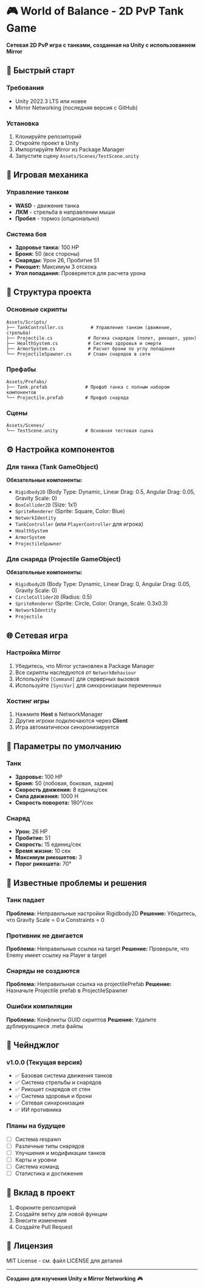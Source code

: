 # 🎮 World of Balance - 2D PvP Tank Game

**Сетевая 2D PvP игра с танками, созданная на Unity с использованием Mirror**

## 🚀 Быстрый старт

### Требования
- Unity 2022.3 LTS или новее
- Mirror Networking (последняя версия с GitHub)

### Установка
1. Клонируйте репозиторий
2. Откройте проект в Unity
3. Импортируйте Mirror из Package Manager
4. Запустите сцену `Assets/Scenes/TestScene.unity`

## 🎯 Игровая механика

### Управление танком
- **WASD** - движение танка
- **ЛКМ** - стрельба в направлении мыши
- **Пробел** - тормоз (опционально)

### Система боя
- **Здоровье танка:** 100 HP
- **Броня:** 50 (все стороны)
- **Снаряды:** Урон 26, Пробитие 51
- **Рикошет:** Максимум 3 отскока
- **Угол попадания:** Проверяется для расчета урона

## 📁 Структура проекта

### Основные скрипты
```
Assets/Scripts/
├── TankController.cs          # Управление танком (движение, стрельба)
├── Projectile.cs             # Логика снарядов (полет, рикошет, урон)
├── HealthSystem.cs           # Система здоровья и смерти
├── ArmorSystem.cs            # Расчет брони по углу попадания
└── ProjectileSpawner.cs      # Спавн снарядов в сети
```

### Префабы
```
Assets/Prefabs/
├── Tank.prefab              # Префаб танка с полным набором компонентов
└── Projectile.prefab        # Префаб снаряда
```

### Сцены
```
Assets/Scenes/
└── TestScene.unity          # Основная тестовая сцена
```

## ⚙️ Настройка компонентов

### Для танка (Tank GameObject)
**Обязательные компоненты:**
- `Rigidbody2D` (Body Type: Dynamic, Linear Drag: 0.5, Angular Drag: 0.05, Gravity Scale: 0)
- `BoxCollider2D` (Size: 1x1)
- `SpriteRenderer` (Sprite: Square, Color: Blue)
- `NetworkIdentity`
- `TankController` (или `PlayerController` для игрока)
- `HealthSystem`
- `ArmorSystem`
- `ProjectileSpawner`

### Для снаряда (Projectile GameObject)
**Обязательные компоненты:**
- `Rigidbody2D` (Body Type: Dynamic, Linear Drag: 0, Angular Drag: 0.05, Gravity Scale: 0)
- `CircleCollider2D` (Radius: 0.5)
- `SpriteRenderer` (Sprite: Circle, Color: Orange, Scale: 0.3x0.3)
- `NetworkIdentity`
- `Projectile`

## 🌐 Сетевая игра

### Настройка Mirror
1. Убедитесь, что Mirror установлен в Package Manager
2. Все скрипты наследуются от `NetworkBehaviour`
3. Используйте `[Command]` для серверных вызовов
4. Используйте `[SyncVar]` для синхронизации переменных

### Хостинг игры
1. Нажмите **Host** в NetworkManager
2. Другие игроки подключаются через **Client**
3. Игра автоматически синхронизируется

## 🔧 Параметры по умолчанию

### Танк
- **Здоровье:** 100 HP
- **Броня:** 50 (лобовая, боковая, задняя)
- **Скорость движения:** 8 единиц/сек
- **Сила движения:** 1000 Н
- **Скорость поворота:** 180°/сек

### Снаряд
- **Урон:** 26 HP
- **Пробитие:** 51
- **Скорость:** 15 единиц/сек
- **Время жизни:** 10 сек
- **Максимум рикошетов:** 3
- **Порог рикошета:** 70°

## 🐛 Известные проблемы и решения

### Танк падает
**Проблема:** Неправильные настройки Rigidbody2D
**Решение:** Убедитесь, что Gravity Scale = 0 и Constraints = 0

### Противник не двигается
**Проблема:** Неправильные ссылки на target
**Решение:** Проверьте, что Enemy имеет ссылку на Player в target

### Снаряды не создаются
**Проблема:** Неправильная ссылка на projectilePrefab
**Решение:** Назначьте Projectile prefab в ProjectileSpawner

### Ошибки компиляции
**Проблема:** Конфликты GUID скриптов
**Решение:** Удалите дублирующиеся .meta файлы

## 📝 Чейнджлог

### v1.0.0 (Текущая версия)
- ✅ Базовая система движения танков
- ✅ Система стрельбы и снарядов
- ✅ Рикошет снарядов от стен
- ✅ Система здоровья и брони
- ✅ Сетевая синхронизация
- ✅ ИИ противника

### Планы на будущее
- [ ] Система respawn
- [ ] Различные типы снарядов
- [ ] Улучшения и модификации танков
- [ ] Карты и уровни
- [ ] Система команд
- [ ] Статистика и достижения

## 🤝 Вклад в проект

1. Форкните репозиторий
2. Создайте ветку для новой функции
3. Внесите изменения
4. Создайте Pull Request

## 📄 Лицензия

MIT License - см. файл LICENSE для деталей

---

**Создано для изучения Unity и Mirror Networking** 🎮 